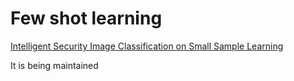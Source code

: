 #  Few shot learning 

 [Intelligent Security Image Classification on Small Sample Learning](https://doi.org/10.1007/978-3-030-78609-0_61)
 
 
It is being maintained
